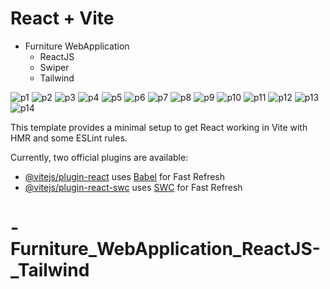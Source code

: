 # React + Vite

- Furniture WebApplication
  - ReactJS
  - Swiper
  - Tailwind

![p1](https://github.com/masudfcs1/Furniture_WebApplication_ReactJS_Tailwind/assets/57311382/c5584b12-1871-4f9d-b927-0da7cab9daf2)
![p2](https://github.com/masudfcs1/Furniture_WebApplication_ReactJS_Tailwind/assets/57311382/8663194a-27e0-4ff3-a69b-a36b69177f11)
![p3](https://github.com/masudfcs1/Furniture_WebApplication_ReactJS_Tailwind/assets/57311382/94db7244-a206-48f6-94f2-9c47044bab46)
![p4](https://github.com/masudfcs1/Furniture_WebApplication_ReactJS_Tailwind/assets/57311382/3acbff87-e7df-4fd0-8218-141efd23efbf)
![p5](https://github.com/masudfcs1/Furniture_WebApplication_ReactJS_Tailwind/assets/57311382/f4d39c5b-0821-474d-8a6e-32353131cb6a)
![p6](https://github.com/masudfcs1/Furniture_WebApplication_ReactJS_Tailwind/assets/57311382/03721a75-ac96-440c-86d6-c8ad9114144f)
![p7](https://github.com/masudfcs1/Furniture_WebApplication_ReactJS_Tailwind/assets/57311382/6af58440-43b8-4417-a9eb-cb9081cfa7c4)
![p8](https://github.com/masudfcs1/Furniture_WebApplication_ReactJS_Tailwind/assets/57311382/a9076de9-6e72-4fa1-91e8-2e7ba8c55722)
![p9](https://github.com/masudfcs1/Furniture_WebApplication_ReactJS_Tailwind/assets/57311382/f20c6ddd-e387-4f0e-9bfe-4edc27134c0e)
![p10](https://github.com/masudfcs1/Furniture_WebApplication_ReactJS_Tailwind/assets/57311382/92a572f6-2451-45ef-86cf-e47a795a4db3)
![p11](https://github.com/masudfcs1/Furniture_WebApplication_ReactJS_Tailwind/assets/57311382/4b74881a-ae8f-42c7-b4c8-718dca44aae5)
![p12](https://github.com/masudfcs1/Furniture_WebApplication_ReactJS_Tailwind/assets/57311382/773ca112-0e1b-4743-b0ae-3fb40084c826)
![p13](https://github.com/masudfcs1/Furniture_WebApplication_ReactJS_Tailwind/assets/57311382/40151f6c-71ea-437a-be41-ce19ae59c336)
![p14](https://github.com/masudfcs1/Furniture_WebApplication_ReactJS_Tailwind/assets/57311382/fac80769-854c-4ea8-b478-8504a43f7e91)

This template provides a minimal setup to get React working in Vite with HMR and some ESLint rules.

Currently, two official plugins are available:

- [@vitejs/plugin-react](https://github.com/vitejs/vite-plugin-react/blob/main/packages/plugin-react/README.md) uses [Babel](https://babeljs.io/) for Fast Refresh
- [@vitejs/plugin-react-swc](https://github.com/vitejs/vite-plugin-react-swc) uses [SWC](https://swc.rs/) for Fast Refresh

# -Furniture_WebApplication_ReactJS-\_Tailwind
